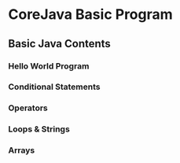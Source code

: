 # CoreJava Basic Program
## Basic Java Contents
### Hello World Program
### Conditional Statements
### Operators
### Loops & Strings
### Arrays
